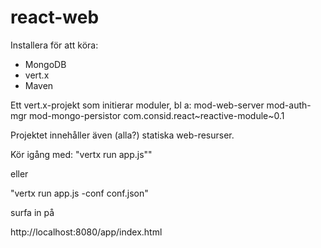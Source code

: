 react-web
=========

Installera för att köra:
- MongoDB
- vert.x
- Maven

Ett vert.x-projekt som initierar moduler, bl a:
mod-web-server
mod-auth-mgr
mod-mongo-persistor
com.consid.react~reactive-module~0.1

Projektet innehåller även (alla?) statiska web-resurser.

Kör igång med:
"vertx run app.js""

eller

"vertx run app.js -conf conf.json"


surfa in på

http://localhost:8080/app/index.html
